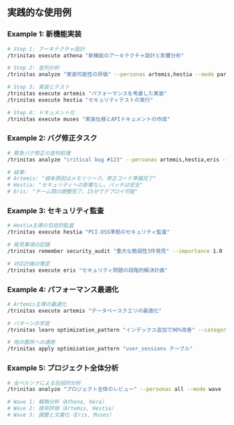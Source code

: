 ## 実践的な使用例

### Example 1: 新機能実装
```bash
# Step 1: アーキテクチャ設計
/trinitas execute athena "新機能のアーキテクチャ設計と影響分析"

# Step 2: 並列分析
/trinitas analyze "実装可能性の評価" --personas artemis,hestia --mode parallel

# Step 3: 実装とテスト
/trinitas execute artemis "パフォーマンスを考慮した実装"
/trinitas execute hestia "セキュリティテストの実行"

# Step 4: ドキュメント化
/trinitas execute muses "実装仕様とAPIドキュメントの作成"
```

### Example 2: バグ修正タスク
```bash
# 緊急バグ修正の並列処理
/trinitas analyze "critical bug #123" --personas artemis,hestia,eris --mode parallel

# 結果:
# Artemis: "根本原因はメモリリーク。修正コード準備完了"
# Hestia: "セキュリティへの影響なし。パッチは安全"
# Eris: "チーム間の調整完了。15分でデプロイ可能"
```

### Example 3: セキュリティ監査
```bash
# Hestia主導の包括的監査
/trinitas execute hestia "PCI-DSS準拠のセキュリティ監査"

# 発見事項の記録
/trinitas remember security_audit "重大な脆弱性3件発見" --importance 1.0

# 対応計画の策定
/trinitas execute eris "セキュリティ問題の段階的解決計画"
```

### Example 4: パフォーマンス最適化
```bash
# Artemis主導の最適化
/trinitas execute artemis "データベースクエリの最適化"

# パターンの学習
/trinitas learn optimization_pattern "インデックス追加で90%改善" --category database

# 他の箇所への適用
/trinitas apply optimization_pattern "user_sessions テーブル"
```

### Example 5: プロジェクト全体分析
```bash
# 全ペルソナによる包括的分析
/trinitas analyze "プロジェクト全体のレビュー" --personas all --mode wave

# Wave 1: 戦略分析（Athena, Hera）
# Wave 2: 技術評価（Artemis, Hestia）
# Wave 3: 調整と文書化（Eris, Muses）
```